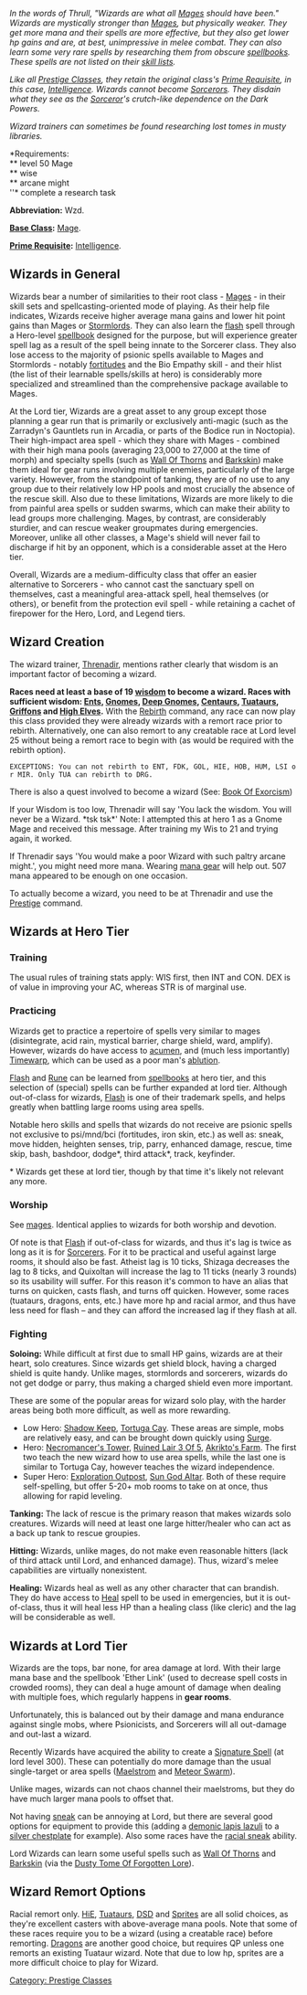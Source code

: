 *In the words of Thrull, "Wizards are what all
[Mages](:Category:_Mages.md "wikilink") should have been." Wizards are
mystically stronger than [Mages](:Category:_Mages.md "wikilink"), but
physically weaker. They get more mana and their spells are more
effective, but they also get lower hp gains and are, at best,
unimpressive in melee combat. They can also learn some very rare spells
by researching them from obscure
[spellbooks](:Category:_Spellbooks.md "wikilink"). These spells are not
listed on their [skill
lists](:Category:_Wizard_Skills_And_Spells.md "wikilink").*

*Like all [Prestige Classes](:Category:_Prestige_Classes.md "wikilink"),
they retain the original class's [Prime
Requisite](Prime_Requisite.md "wikilink"), in this case,
[Intelligence](Intelligence.md "wikilink"). Wizards cannot become
[Sorcerors](:Category:_Sorcerers.md "wikilink"). They disdain what they
see as the [Sorceror](:Category:_Sorcerers.md "wikilink")'s crutch-like
dependence on the Dark Powers.*

*Wizard trainers can sometimes be found researching lost tomes in musty
libraries.*

*Requirements:  
*\* level 50 Mage  
*\* wise  
*\* arcane might  
''\* complete a research task

**Abbreviation:** Wzd.

**[Base Class](:Category:_Core_Classes.md "wikilink"):**
[Mage](:Category:_Mages.md "wikilink").

**[Prime Requisite](Prime_Requisite.md "wikilink"):**
[Intelligence](Intelligence.md "wikilink").

## Wizards in General

Wizards bear a number of similarities to their root class -
[Mages](:Category:_Mages.md "wikilink") - in their skill sets and
spellcasting-oriented mode of playing. As their help file indicates,
Wizards receive higher average mana gains and lower hit point gains than
Mages or [Stormlords](:Category:Stormlords.md "wikilink"). They can also
learn the [flash](Flash.md "wikilink") spell through a Hero-level
[spellbook](:Category:Spellbooks.md "wikilink") designed for the
purpose, but will experience greater spell lag as a result of the spell
being innate to the Sorcerer class. They also lose access to the
majority of psionic spells available to Mages and Stormlords - notably
[fortitudes](fortitudes "wikilink") and the Bio Empathy skill - and
their hlist (the list of their learnable spells/skills at hero) is
considerably more specialized and streamlined than the comprehensive
package available to Mages.

At the Lord tier, Wizards are a great asset to any group except those
planning a gear run that is primarily or exclusively anti-magic (such as
the Zarradyn's Gauntlets run in Arcadia, or parts of the Bodice run in
Noctopia). Their high-impact area spell - which they share with Mages -
combined with their high mana pools (averaging 23,000 to 27,000 at the
time of morph) and specialty spells (such as [Wall Of
Thorns](Wall_Of_Thorns "wikilink") and [Barkskin](Barkskin "wikilink"))
make them ideal for gear runs involving multiple enemies, particularly
of the large variety. However, from the standpoint of tanking, they are
of no use to any group due to their relatively low HP pools and most
crucially the absence of the rescue skill. Also due to these
limitations, Wizards are more likely to die from painful area spells or
sudden swarms, which can make their ability to lead groups more
challenging. Mages, by contrast, are considerably sturdier, and can
rescue weaker groupmates during emergencies. Moreover, unlike all other
classes, a Mage's shield will never fail to discharge if hit by an
opponent, which is a considerable asset at the Hero tier.

Overall, Wizards are a medium-difficulty class that offer an easier
alternative to Sorcerers - who cannot cast the sanctuary spell on
themselves, cast a meaningful area-attack spell, heal themselves (or
others), or benefit from the protection evil spell - while retaining a
cachet of firepower for the Hero, Lord, and Legend tiers.

## Wizard Creation

The wizard trainer, [Threnadir](Threnadir "wikilink"), mentions rather
clearly that wisdom is an important factor of becoming a wizard.

**Races need at least a base of 19 [wisdom](wisdom "wikilink") to become
a wizard. Races with sufficient wisdom: [Ents](Ent.md "wikilink"),
[Gnomes](Gnome.md "wikilink"), [Deep Gnomes](Deep_Gnome.md "wikilink"),
[Centaurs](Centaur.md "wikilink"), [Tuataurs](Tuataur.md "wikilink"),
[Griffons](Griffon.md "wikilink") and [High
Elves](High_Elf.md "wikilink").** With the [Rebirth](Rebirth "wikilink")
command, any race can now play this class provided they were already
wizards with a remort race prior to rebirth. Alternatively, one can also
remort to any creatable race at Lord level 25 without being a remort
race to begin with (as would be required with the rebirth option).

`EXCEPTIONS: You can not rebirth to ENT, FDK, GOL, HIE, HOB, HUM, LSI or MIR. Only TUA can rebirth to DRG.`

There is also a quest involved to become a wizard (See: [Book Of
Exorcism](Book_Of_Exorcism "wikilink"))

If your Wisdom is too low, Threnadir will say 'You lack the wisdom. You
will never be a Wizard. \*tsk tsk\*' Note: I attempted this at hero 1 as
a Gnome Mage and received this message. After training my Wis to 21 and
trying again, it worked.

If Threnadir says 'You would make a poor Wizard with such paltry arcane
might.', you might need more mana. Wearing [mana
gear](:Category:Lowmort_41-50_Mana_Gear.md "wikilink") will help out.
507 mana appeared to be enough on one occasion.

To actually become a wizard, you need to be at Threnadir and use the
[Prestige](Prestige "wikilink") command.

## Wizards at Hero Tier

### Training

The usual rules of training stats apply: WIS first, then INT and CON.
DEX is of value in improving your AC, whereas STR is of marginal use.

### Practicing

Wizards get to practice a repertoire of spells very similar to mages
(disintegrate, acid rain, mystical barrier, charge shield, ward,
amplify). However, wizards do have access to
[acumen](Acumen.md "wikilink"), and (much less importantly)
[Timewarp](Timewarp "wikilink"), which can be used as a poor man's
[ablution](Ablution.md "wikilink").

[Flash](Flash "wikilink") and [Rune](Rune "wikilink") can be learned
from [spellbooks](:Category:Spellbooks.md "wikilink") at hero tier, and
this selection of (special) spells can be further expanded at lord tier.
Although out-of-class for wizards, [Flash](Flash "wikilink") is one of
their trademark spells, and helps greatly when battling large rooms
using area spells.

Notable hero skills and spells that wizards do not receive are psionic
spells not exclusive to psi/mnd/bci (fortitudes, iron skin, etc.) as
well as: sneak, move hidden, heighten senses, trip, parry, enhanced
damage, rescue, time skip, bash, bashdoor, dodge\*, third attack\*,
track, keyfinder.

\* Wizards get these at lord tier, though by that time it's likely not
relevant any more.

### Worship

See [mages](:Category:Mages#Worshipping.md "wikilink"). Identical
applies to wizards for both worship and devotion.

Of note is that [Flash](Flash "wikilink") if out-of-class for wizards,
and thus it's lag is twice as long as it is for
[Sorcerers](:Category:Sorcerers.md "wikilink"). For it to be practical
and useful against large rooms, it should also be fast. Atheist lag is
10 ticks, Shizaga decreases the lag to 8 ticks, and Quixoltan will
increase the lag to 11 ticks (nearly 3 rounds) so its usability will
suffer. For this reason it's common to have an alias that turns on
quicken, casts flash, and turns off quicken. However, some races
(tuataurs, dragons, ents, etc.) have more hp and racial armor, and thus
have less need for flash – and they can afford the increased lag if they
flash at all.

### Fighting

**Soloing:** While difficult at first due to small HP gains, wizards are
at their heart, solo creatures. Since wizards get shield block, having a
charged shield is quite handy. Unlike mages, stormlords and sorcerers,
wizards do not get dodge or parry, thus making a charged shield even
more important.

These are some of the popular areas for wizard solo play, with the
harder areas being both more difficult, as well as more rewarding.

-   Low Hero: [Shadow Keep](:Category:Shadow_Keep.md "wikilink"),
    [Tortuga Cay](:Category:Tortuga_Cay.md "wikilink"). These areas are
    simple, mobs are relatively easy, and can be brought down quickly
    using [Surge](Surge "wikilink").
-   Hero: [Necromancer's
    Tower](:Category:Necromancer's_Tower.md "wikilink"), [Ruined Lair 3
    Of 5](:Category:Ruined_Lair_3_Of_5.md "wikilink"), [Akrikto's
    Farm](:Category:Akrikto's_Farm.md "wikilink"). The first two teach
    the new wizard how to use area spells, while the last one is similar
    to Tortuga Cay, however teaches the wizard independence.
-   Super Hero: [Exploration
    Outpost](:Category:Exploration_Outpost.md "wikilink"), [Sun God
    Altar](:Category:Sun_God_Altar.md "wikilink"). Both of these require
    self-spelling, but offer 5-20+ mob rooms to take on at once, thus
    allowing for rapid leveling.

**Tanking:** The lack of rescue is the primary reason that makes wizards
solo creatures. Wizards will need at least one large hitter/healer who
can act as a back up tank to rescue groupies.

**Hitting:** Wizards, unlike mages, do not make even reasonable hitters
(lack of third attack until Lord, and enhanced damage). Thus, wizard's
melee capabilities are virtually nonexistent.

**Healing:** Wizards heal as well as any other character that can
brandish. They do have access to [Heal](Heal "wikilink") spell to be
used in emergencies, but it is out-of-class, thus it will heal less HP
than a healing class (like cleric) and the lag will be considerable as
well.

## Wizards at Lord Tier

Wizards are the tops, bar none, for area damage at lord. With their
large mana base and the spellbook 'Ether Link' (used to decrease spell
costs in crowded rooms), they can deal a huge amount of damage when
dealing with multiple foes, which regularly happens in **gear rooms**.

Unfortunately, this is balanced out by their damage and mana endurance
against single mobs, where Psionicists, and Sorcerers will all
out-damage and out-last a wizard.

Recently Wizards have acquired the ability to create a [Signature
Spell](Signature_Spell "wikilink") (at lord level 300). These can
potentially do more damage than the usual single-target or area spells
([Maelstrom](Maelstrom "wikilink") and [Meteor
Swarm](Meteor_Swarm "wikilink")).

Unlike mages, wizards can not chaos channel their maelstroms, but they
do have much larger mana pools to offset that.

Not having [sneak](sneak "wikilink") can be annoying at Lord, but there
are several good options for equipment to provide this (adding a
[demonic lapis lazuli](Demonic_Lapis_Lazuli.md "wikilink") to a [silver
chestplate](Silver_Chestplate.md "wikilink") for example). Also some
races have the [racial sneak](Racial_Sneak.md "wikilink") ability.

Lord Wizards can learn some useful spells such as [Wall Of
Thorns](Wall_Of_Thorns "wikilink") and [Barkskin](Barkskin "wikilink")
(via the [Dusty Tome Of Forgotten
Lore](Dusty_Tome_Of_Forgotten_Lore "wikilink")).

## Wizard Remort Options

Racial remort only. [HiE](High_Elves.md "wikilink"),
[Tuataurs](Tuataurs "wikilink"), [DSD](Demonseeds.md "wikilink") and
[Sprites](Sprites "wikilink") are all solid choices, as they're
excellent casters with above-average mana pools. Note that some of these
races require you to be a wizard (using a creatable race) before
remorting. [Dragons](Dragons "wikilink") are another good choice, but
requires QP unless one remorts an existing Tuataur wizard. Note that due
to low hp, sprites are a more difficult choice to play for Wizard.

[Category: Prestige Classes](Category:_Prestige_Classes "wikilink")
